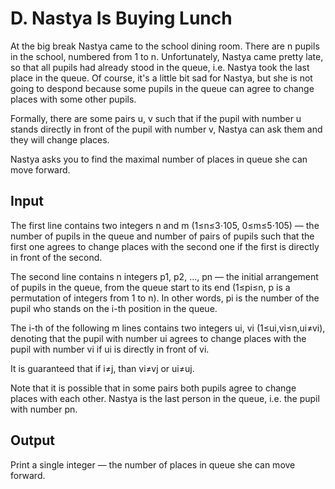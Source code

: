 # D. Nastya Is Buying Lunch

At the big break Nastya came to the school dining room. There are n
pupils in the school, numbered from 1 to n. 
Unfortunately, Nastya came pretty late, so that all pupils had already stood in the queue, i.e.
Nastya took the last place in the queue.
Of course, it's a little bit sad for Nastya, but she is not going to despond because some pupils in
the queue can agree to change places with some other pupils.

Formally, there are some pairs u, v such that if the pupil
with number u stands directly in front of the pupil with number v, 
Nastya can ask them and they will change places.

Nastya asks you to find the maximal number of places in queue she can move forward.

## Input

The first line contains two integers n
and m (1≤n≤3⋅105, 0≤m≤5⋅105) —
the number of pupils in the queue and number of pairs of pupils such that the
first one agrees to change places with the second one if the first is directly in front of the second. 

The second line contains n integers p1, p2, ..., pn — the initial arrangement of pupils in the queue,
from the queue start to its end (1≤pi≤n, p is a permutation of integers from 1 to n).
In other words, pi is the number of the pupil who stands on the i-th position in the queue. 

The i-th of the following m lines contains two integers ui, vi (1≤ui,vi≤n,ui≠vi), 
denoting that the pupil with number ui agrees to change places with the pupil with number vi if ui is directly in front of vi.

It is guaranteed that if i≠j, than vi≠vj or ui≠uj. 

Note that it is possible that in some pairs both pupils agree to change places with each other.
Nastya is the last person in the queue, i.e. the pupil with number pn.

## Output

Print a single integer — the number of places in queue she can move forward.
